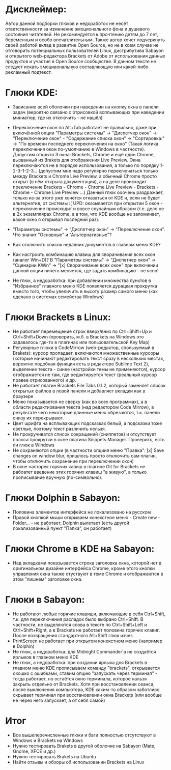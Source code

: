 # Дисклеймер:
Автор данной подборки глюков и недоработок не несёт ответственности за изменение эмоционального фона и душевого состояния читателей. Не рекомендуется к прочтению детям до 7 лет, беременным и особо впечатлительным. Также автор хочет подчеркнуть своей работой вклад в развитие Open Source, но не в коем случае не отговорить потенциальных пользователей Linux, дистрибутива Sabayon и открытого web-редактора Brackets от Adobe от использования данных продуктов и участия в Open Source сообществе. В данном тексте не следует искать эмоциаональную составляющую или какой-либо рекламный подтекст.

# Глюки KDE:
- Зависание всей оболочки при наведении на кнопку окна в панели задач (вероятно связано с отрисовкой всплывающих при наведении миниатюр, где их отключить - не нашёл)

- Переключение окон по Alt+Tab работает не правильно, даже при включённой опции "Параметры системы" -> "Диспетчер окон" -> "Переключение окон" - "Содержание списка окон" -> "Сортировка:" -> "По времени последнего переключения на окно" (Такая логика переключения окон по-умолчанию в Windows в частности). Допустим открыто 3 окна: Brackets, Chrome и ещё один Chrome, вызванный из Brakets для отображения Live Preview. Окна переключаются не в порядке использования, а только по порядку 1-2-3-1-2-3... (допустим мне надо регулярно переключаться только между Brackets и Chrome Live Preview, а обычный Chrome просто открыт (в нём открыта документация), а на деле происходит преключение Brackets - Chrome - Chrome Live Preview - Brackets - Chrome - Chrome Live Preview ...) Данный глюк ооочень раздражает, только из-за этого уже хочется отказаться от KDE и, если не будет альтернатив, от системы :( UPD: оказывается при открытии 5 окон - переключение происходит и вовсе случайным образом (т.е. дело не в 2х экземплярах Chrome, а в том, что KDE вообще не запоминает, какое окно я открывал последний раз).

- "Параметры системы" -> "Диспетчер окон" -> "Переключение окон". Что значит "Основные" и "Альтернативные"?

- Как отключить список недавних документов в главном меню KDE?

- Как настроить комбинацию клавиш для сворачивания всех окон (аналог Win+D)? В "Параметры системы" -> "Диспетчер окон" -> "Сценарии KWin" -> "[x] Сворачивание всех окон" при включении данной опции ничего меняется, где задать комбинацию - не ясно!

- Не глюк, а недоработка: при добавлении множества пунктов в "Избранное" главного меню KDE появляется дурацкая прокрутка вместо того, чтобы увеличить в высоту размер самого меню (как сделано в системах семейства Windows)

# Глюки Brackets в Linux:
- Не работает перемещение строк вверх/вниз по Ctrl+Shift+Up и Ctrl+Shift+Down (проверить, м.б. в Brackets на Windows это задавалось где-то в плагинах или пользовательской Key Map)
- Регулярные глюки в CodeMirrow (web-редактор, спользуемый в Brakets): курсор пропадает, включаются множественные курсоры (которые начинают редактировать текст сразу в нескольких местах, вероятно подобная функция есть в редакторе Sublime Text 2), выделение текста - синее (настройки темы не применяются), курсор отображается не там, где редактируется текст (реальный курсор правее отрисованного) и др.
- Не работает плагин Brackets File Tabs 0.1.2, который заменяет список открытых файлов в левой панели и добавляет вкладки как в браузере
- Меню показывается не сверху (как во всех программах), а в области редактиования текста (над редактором Code Mirrow), в результате чего некоторые длинные меню обрезаются, т.к. панели снизу их перекрывают.
- Цвет шрифта на всплывающих подсказках белый, а подсказки тоже светлые, поэтому текст различить нельзя.
- Не прокручиватся список сокращений (сниппетов) и отсутствует полоса прокрутки в окне плагина Snippets Manager. Проверить, есть ли глюк в Windows
- Не сохраняются опции (в частности опциия меню "Правка": [x] Save changes on window blur, пришлось просто отключить сам плагин, чтобы отключить сохранение при переключении окон)
- В окне насторек горячих кавиш в плагине Git for Brackets не рабоатет введение этих горячих клавиш "в живую", а только прописывание вручную (по-символьно).


# Глюки Dolphin в Sabayon:
- Половина элементов интерфейса не локализовано на русском
- Правой кнопкой мыши открываем конекстное меню - Create new - Folder... - не работает, Dolphin вылетает (есть другой локализованный пункт "Папка", он работает)

# Глюки Chrome в KDE на Sabayon:
- Над вкладками показывается строка заголовка окна, которой нет в оригинальном дизайне интерфейса Chrome, кроме этого кнопки управления окна также отуствуют в теме Chrome и отображаются в этом "лишнем" заголовке окна.

# Глюки в Sabayon:
- Не работают любые горячие клавиши, включающие в себя Ctrl+Shift, т.к. для переключения расладок было выбрано Ctrl+Shift. В частности, не выделяются слова в тексте по Ctrl+Shift+Left и Ctrl+Shift+Right, а в Brackets не работает половина горячих клавиг. После возвращения стандартного Alt+Shift глюк изчез.
- PrintScreen не работает при открытом конекстном меню (например в Dolphin)
- Не глюк, а недоработка: для Midnight Commander'а не создаётся ярлыков в главном меню KDE
- Не глюк, а недоработка: при создании ярлыка для Brackets в главном меню KDE прописываем команду "brackets", открывается окошко с ошибками, ставим опцию "запускать через терминал" - тогда работает, но остаётся окно терминала, которое нальзя закрыть отдельно от Brackets. Хотя при восстановлении сеанса, после выключения компьютера, KDE каким-то образом заботливо скрывает терминал при восстановлении окна Brackets (или вообще не через него запускает, а от себя самой)

# Итог
- Все вышеперечисленные глюки и баги полностью отсутствуют в Windows и Brackets на Windows
- Нужно тестировать Brakets в другой оболочке на Sabayon (Mate, Gnome, XFCE и др.)
- Нужно тестировать Brakets на Ubuntu
- Найти отзывы и обзоры об использовании Brackets на Linux
